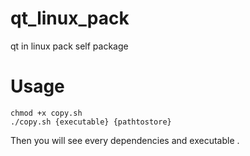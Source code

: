 # qt_linux_pack
qt in linux pack self package
# Usage
```　
chmod +x copy.sh
./copy.sh {executable} {pathtostore}
```
Then you will see every dependencies and executable .
